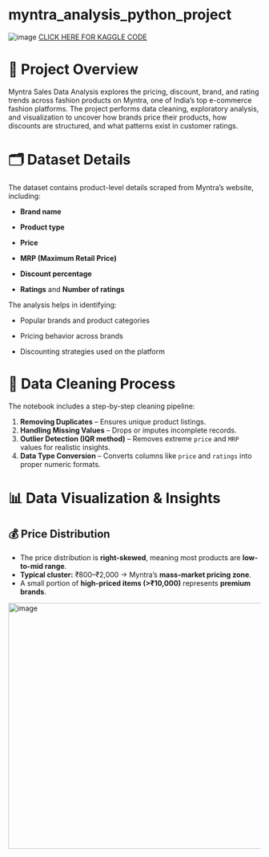 # myntra_analysis_python_project
![image](https://etimg.etb2bimg.com/photo/99462008.cms)
[CLICK HERE FOR KAGGLE CODE](https://www.kaggle.com/code/harshgaikwad1211/myntra-analysis?scriptVersionId=267019443)
# 🧾 Project Overview

Myntra Sales Data Analysis explores the pricing, discount, brand, and rating trends across fashion products on Myntra, one of India’s top e-commerce fashion platforms.
The project performs data cleaning, exploratory analysis, and visualization to uncover how brands price their products, how discounts are structured, and what patterns exist in customer ratings.

# 🗂️ Dataset Details

The dataset contains product-level details scraped from Myntra’s website, including:

- **Brand name**

- **Product type**

- **Price**

- **MRP (Maximum Retail Price)**

- **Discount percentage**

- **Ratings** and **Number of ratings**

The analysis helps in identifying:

- Popular brands and product categories

- Pricing behavior across brands

- Discounting strategies used on the platform

 # 🧹 Data Cleaning Process

The notebook includes a step-by-step cleaning pipeline:

1. **Removing Duplicates** – Ensures unique product listings.  
2. **Handling Missing Values** – Drops or imputes incomplete records.  
3. **Outlier Detection (IQR method)** – Removes extreme `price` and `MRP` values for realistic insights.  
4. **Data Type Conversion** – Converts columns like `price` and `ratings` into proper numeric formats.  

# 📊 Data Visualization & Insights

## 💰 Price Distribution

- The price distribution is **right-skewed**, meaning most products are **low-to-mid range**.  
- **Typical cluster:** ₹800–₹2,000 → Myntra’s **mass-market pricing zone**.  
- A small portion of **high-priced items (>₹10,000)** represents **premium brands**.
 
<img width="987" height="490" alt="image" src="https://github.com/user-attachments/assets/005a1599-d72c-4eb3-b8a3-bdbdde2f1e6b" />

